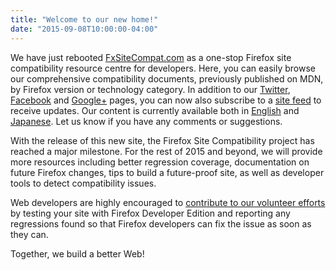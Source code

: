 ```yaml
---
title: "Welcome to our new home!"
date: "2015-09-08T10:00:00-04:00"
---
```

We have just rebooted [FxSiteCompat.com](https://www.fxsitecompat.dev/en-CA/) as a one-stop Firefox site compatibility resource centre for developers. Here, you can easily browse our comprehensive compatibility documents, previously published on MDN, by Firefox version or technology category. In addition to our [Twitter](https://twitter.com/FxSiteCompat), [Facebook](https://www.facebook.com/FxSiteCompat) and [Google+](https://plus.google.com/+FxSiteCompatibility) pages, you can now also subscribe to a [site feed](https://www.fxsitecompat.dev/en-CA/index.xml) to receive updates. Our content is currently available both in [English](https://www.fxsitecompat.dev/en-CA/) and [Japanese](https://www.fxsitecompat.dev/ja/). Let us know if you have any comments or suggestions.

With the release of this new site, the Firefox Site Compatibility project has reached a major milestone. For the rest of 2015 and beyond, we will provide more resources including better regression coverage, documentation on future Firefox changes, tips to build a future-proof site, as well as developer tools to detect compatibility issues.

Web developers are highly encouraged to [contribute to our volunteer efforts](https://www.fxsitecompat.dev/en-CA/contribute/) by testing your site with Firefox Developer Edition and reporting any regressions found so that Firefox developers can fix the issue as soon as they can.

Together, we build a better Web!

